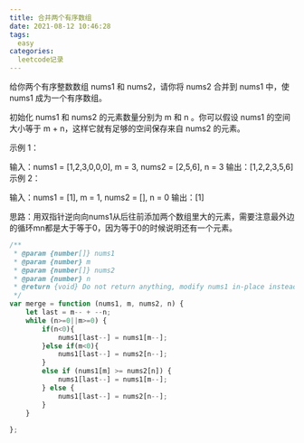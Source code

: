 ```yaml
---
title: 合并两个有序数组
date: 2021-08-12 10:46:28
tags:
  easy
categories:
  leetcode记录
---
```


给你两个有序整数数组 nums1 和 nums2，请你将 nums2 合并到 nums1 中，使 nums1 成为一个有序数组。

初始化 nums1 和 nums2 的元素数量分别为 m 和 n 。你可以假设 nums1 的空间大小等于 m + n，这样它就有足够的空间保存来自 nums2 的元素。

 

示例 1：

输入：nums1 = [1,2,3,0,0,0], m = 3, nums2 = [2,5,6], n = 3
输出：[1,2,2,3,5,6]
示例 2：

输入：nums1 = [1], m = 1, nums2 = [], n = 0
输出：[1]

<!--more-->

思路：用双指针逆向向nums1从后往前添加两个数组里大的元素，需要注意最外边的循环mn都是大于等于0，因为等于0的时候说明还有一个元素。

``` js
/**
 * @param {number[]} nums1
 * @param {number} m
 * @param {number[]} nums2
 * @param {number} n
 * @return {void} Do not return anything, modify nums1 in-place instead.
 */
var merge = function (nums1, m, nums2, n) {
    let last = m-- + --n;
    while (n>=0||m>=0) {
        if(n<0){
            nums1[last--] = nums1[m--];
        }else if(m<0){
            nums1[last--] = nums2[n--];
        }
        else if (nums1[m] >= nums2[n]) {
            nums1[last--] = nums1[m--];
        } else {
            nums1[last--] = nums2[n--];
        }
    }
    
};
```

